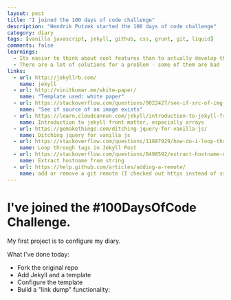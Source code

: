 ```yaml
---
layout: post
title: "I joined the 100 days of code challenge"
description: "Hendrik Putzek started the 100 days of code challenge"
category: diary
tags: [vanilla javascript, jekyll, github, css, grunt, git, liquid]
comments: false
learnings: 
  - Its easier to think about cool features than to actually develop them ;-)
  - There are a lot of solutions for a problem - some of them are bad
links:
  - url: http://jekyllrb.com/
    name: jekyll
  - url: http://vinitkumar.me/white-paper/
    name: "Template used: white paper"
  - url: https://stackoverflow.com/questions/9022427/see-if-src-of-img-exists/
    name: "See if source of an image exists"
  - url: https://learn.cloudcannon.com/jekyll/introduction-to-jekyll-front-matter/#arrays
    name: Introduction to jekyll front matter, especially arrays
  - url: https://gomakethings.com/ditching-jquery-for-vanilla-js/
    name: Ditching jquery for vanilla js
  - url: https://stackoverflow.com/questions/11887929/how-do-i-loop-through-tags-in-a-jekyll-post
    name: Loop through tags in Jekyll Post
  - url: https://stackoverflow.com/questions/8498592/extract-hostname-name-from-string
    name: Extract hostname from string
  - url: https://help.github.com/articles/adding-a-remote/
    name: add or remove a git remote (I checked out https instead of ssh)
---
```


# I've joined the #100DaysOfCode Challenge.

My first project is to configure my diary.

What I've done today:

* Fork the original repo
* Add Jekyll and a template
* Configure the template
* Build a "link dump" functionality: 








